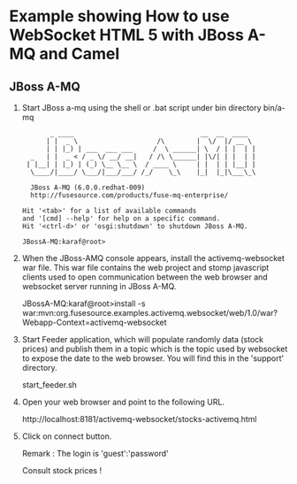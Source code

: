 # Example showing How to use WebSocket HTML 5 with JBoss A-MQ and Camel

## JBoss A-MQ

1) Start JBoss a-mq using the shell or .bat script under bin directory
   bin/a-mq

              _ ____                                __  __  ____
             | |  _ \                    /\        |  \/  |/ __ \
             | | |_) | ___  ___ ___     /  \ ______| \  / | |  | |
         _   | |  _ < / _ \/ __/ __|   / /\ \______| |\/| | |  | |
        | |__| | |_) | (_) \__ \__ \  / ____ \     | |  | | |__| |
         \____/|____/ \___/|___/___/ /_/    \_\    |_|  |_|\___\_\

         JBoss A-MQ (6.0.0.redhat-009)
         http://fusesource.com/products/fuse-mq-enterprise/

       Hit '<tab>' for a list of available commands
       and '[cmd] --help' for help on a specific command.
       Hit '<ctrl-d>' or 'osgi:shutdown' to shutdown JBoss A-MQ.

       JBossA-MQ:karaf@root>

2) When the JBoss-AMQ console appears, install the activemq-websocket war file. This war file contains the
   web project and stomp javascript clients used to open communication between the web browser and websocket
   server running in JBoss A-MQ.

    JBossA-MQ:karaf@root>install -s war:mvn:org.fusesource.examples.activemq.websocket/web/1.0/war\?Webapp-Context=activemq-websocket

3)  Start Feeder application, which will populate randomly data (stock prices) and publish them in a topic which is the 
    topic used by websocket to expose the date to the web browser. You will find this in the 'support' directory.

    start_feeder.sh

4) Open your web browser and point to the following URL.

    http://localhost:8181/activemq-websocket/stocks-activemq.html

5) Click on connect button.

   Remark : The login is 'guest':'password'

   Consult stock prices !

